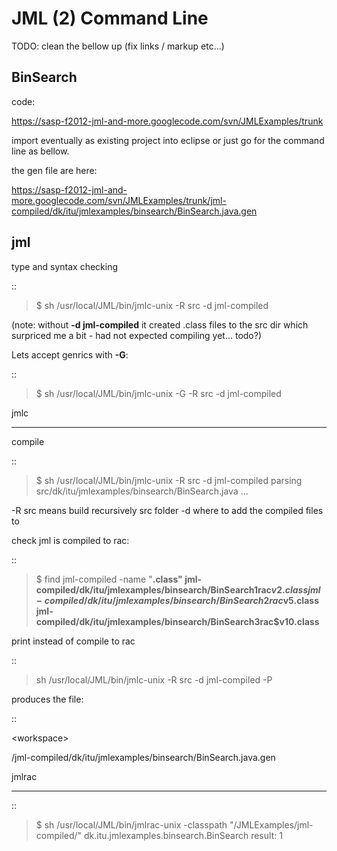 # JML (2) Command Line #


TODO: clean the bellow up (fix links / markup etc...)


## BinSearch ##

code:

https://sasp-f2012-jml-and-more.googlecode.com/svn/JMLExamples/trunk

import eventually as existing project into eclipse or just go for the
command line as bellow.


the gen file are here:

https://sasp-f2012-jml-and-more.googlecode.com/svn/JMLExamples/trunk/jml-compiled/dk/itu/jmlexamples/binsearch/BinSearch.java.gen



jml
---
type and syntax checking

::

> $ sh /usr/local/JML/bin/jmlc-unix -R src -d jml-compiled

(note: without **-d jml-compiled** it created .class files to the src dir
which surpriced me a bit - had not expected compiling yet... todo?)


Lets accept genrics with **-G**:

::

> $ sh /usr/local/JML/bin/jmlc-unix -G -R src -d jml-compiled



jmlc

---

compile

::

> $ sh /usr/local/JML/bin/jmlc-unix -R src -d jml-compiled
> parsing src/dk/itu/jmlexamples/binsearch/BinSearch.java
> ...

-R src means build recursively src folder
-d where to add the compiled files to



check jml is compiled to rac:

::

> $ find jml-compiled -name "**.class"
> jml-compiled/dk/itu/jmlexamples/binsearch/BinSearch$1$rac$v2.class
> jml-compiled/dk/itu/jmlexamples/binsearch/BinSearch$2$rac$v5.class
> jml-compiled/dk/itu/jmlexamples/binsearch/BinSearch$3$rac$v10.class**


print instead of compile to rac

::

> sh /usr/local/JML/bin/jmlc-unix -R src -d jml-compiled -P



produces the file:

::

> 

&lt;workspace&gt;

/jml-compiled/dk/itu/jmlexamples/binsearch/BinSearch.java.gen

jmlrac

---

::

> $ sh /usr/local/JML/bin/jmlrac-unix -classpath "<full path to workspace>/JMLExamples/jml-compiled/" dk.itu.jmlexamples.binsearch.BinSearch
> result: 1